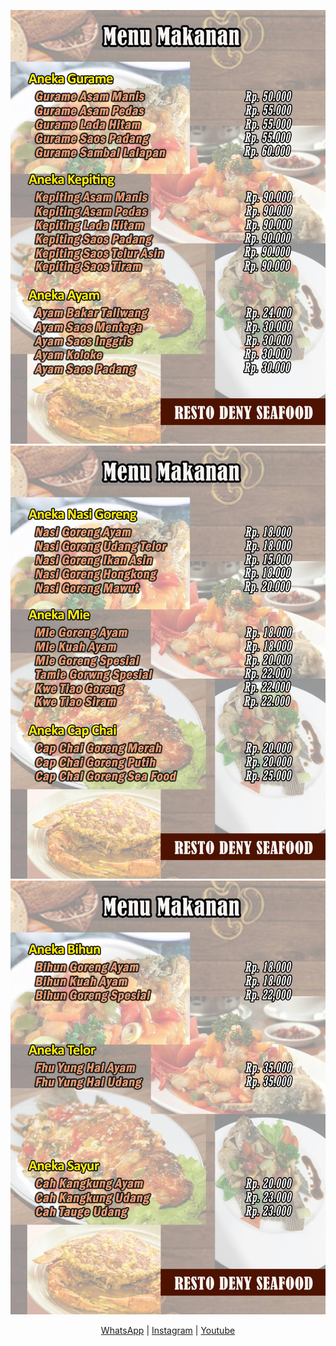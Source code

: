 
![git_banner_1200x200](https://raw.githubusercontent.com/restodeny/restodeny.github.io/main/restod2.jpg)
![git_banner_1200x200](https://raw.githubusercontent.com/restodeny/restodeny.github.io/main/restod1.jpg)
![git_banner_120](https://raw.githubusercontent.com/restodeny/restodeny.github.io/main/restod3.jpg)
<div align="center">
	<a class="text-blue" href="https://api.whatsapp.com/send?phone=628999587888">WhatsApp</a> |
	<a class="text-blue" href="https://instagram.com/evositas">Instagram</a> |
	<a class="text-blue" href="https://www.youtube.com/@evositas">Youtube</a>
</div>
